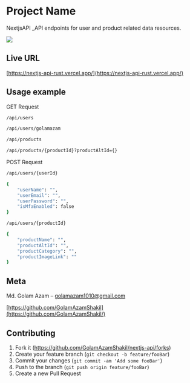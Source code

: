 # Project Name

NextjsAPI
_API endpoints for user and product related data resources.

![](header.png)

## Live URL
[https://nextjs-api-rust.vercel.app/](https://nextjs-api-rust.vercel.app/)


## Usage example
GET Request
```sh
/api/users
```
```sh
/api/users/golamazam
```
```sh
/api/products
```
```sh
/api/products/{productId}?productAltId={}
```

POST Request
```sh
/api/users/{userId}

{   
    "userName": "",
    "userEmail": "",
    "userPassword": "",
    "isMfaEnabled": false
}
```
```sh
/api/users/{productId}

{
    "productName": "",
    "productAltId": "",
    "productCategory": "",
    "productImageLink": ""
}
```


## Meta

Md. Golam Azam – golamazam1010@gmail.com

[https://github.com/GolamAzamShakil](https://github.com/GolamAzamShakil/)

## Contributing

1. Fork it (<https://github.com/GolamAzamShakil/nextjs-api/forks>)
2. Create your feature branch (`git checkout -b feature/fooBar`)
3. Commit your changes (`git commit -am 'Add some fooBar'`)
4. Push to the branch (`git push origin feature/fooBar`)
5. Create a new Pull Request

<!-- Markdown link & img dfn's -->
[npm-image]: https://img.shields.io/npm/v/datadog-metrics.svg?style=flat-square
[npm-url]: https://npmjs.org/package/datadog-metrics
[npm-downloads]: https://img.shields.io/npm/dm/datadog-metrics.svg?style=flat-square
[travis-image]: https://img.shields.io/travis/dbader/node-datadog-metrics/master.svg?style=flat-square
[travis-url]: https://travis-ci.org/dbader/node-datadog-metrics
[wiki]: https://github.com/yourname/yourproject/wiki
